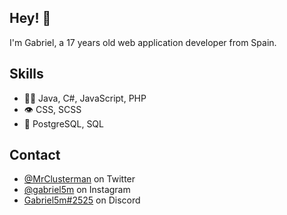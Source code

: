 

## Hey! 👋
I'm Gabriel, a 17 years old web application developer from Spain.



## Skills
- 👨‍💻 Java, C#, JavaScript, PHP
- 👁️ CSS, SCSS
- 💽 PostgreSQL, SQL

## Contact
- [@MrClusterman](https://twitter.com/MrClusterman) on Twitter
- [@gabriel5m](https://www.instagram.com/gabriel5m) on Instagram
- [Gabriel5m#2525](./) on Discord


